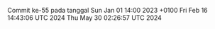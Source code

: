 Commit ke-55 pada tanggal Sun Jan 01 14:00 2023 +0100
Fri Feb 16 14:43:06 UTC 2024
Thu May 30 02:26:57 UTC 2024
